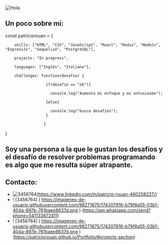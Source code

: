 
![Hola](https://user-images.githubusercontent.com/98271875/170594978-844b3aa9-3085-449e-a9f4-ba24b9fbf416.gif)

## Un poco sobre mí:

const patriciorouan = {

        skills: ["HTML", "CSS", "JavaScript", "React", "Redux", "NodeJs", "ExpressJs", "Sequelize", "PostgreSQL"],
        
        projects: "In progress",
        
        languages: ["Inglés", "Italiano"],
        
        challenges: function(desafio) {
        
                      if(desafio == "ok"){
                      
                        console.log("Aumenta mi enfoque y mi entusiasmo");
                        
                      }else{
                      
                        console.log("busco desafíos");
                      }
                      
                     }
                     

 }
 
## Soy una persona a la que le gustan los desafíos y el desafío de resolver problemas programando es algo que me resulta súper atrapante.


## Contacto:
- ![3456764](https://user-images.githubusercontent.com/98271875/174207916-b79f8a55-03b1-404a-897b-761baee8637d.png)(https://www.linkedin.com/in/patricio-rouan-460258227/)
- ! [3456764] ( https://imagenes-de-usuario.githubusercontent.com/98271875/174207916-b79f8a55-03b1-404a-897b-761baee8637d.png )
(https://api.whatsapp.com/send?phone=541133872411)
- ! [3456764] ( https://imagenes-de-usuario.githubusercontent.com/98271875/174207916-b79f8a55-03b1-404a-897b-761baee8637d.png )
(https://patriciorouan.github.io/Portfolio/#projects-section)

<!--
**Patriciorouan/patriciorouan** is a ✨ _special_ ✨ repository because its `README.md` (this file) appears on your GitHub profile.

Here are some ideas to get you started:

- 🔭 I’m currently working on ...
- 🌱 I’m currently learning ...
- 👯 I’m looking to collaborate on ...
- 🤔 I’m looking for help with ...
- 💬 Ask me about ...
- 📫 How to reach me: ...
- 😄 Pronouns: ...
- ⚡ Fun fact: ...
-->
